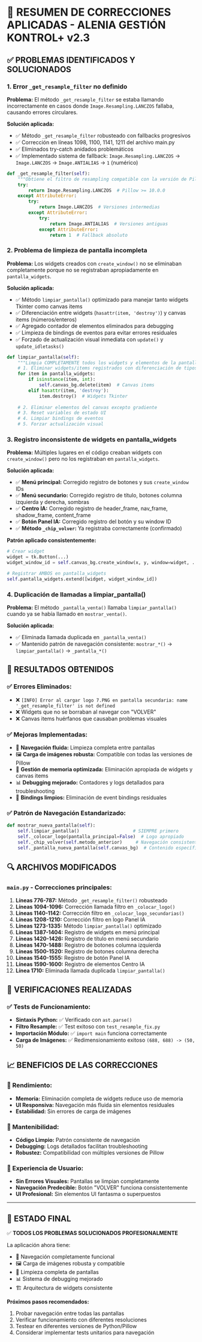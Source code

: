 # 🔧 RESUMEN DE CORRECCIONES APLICADAS - ALENIA GESTIÓN KONTROL+ v2.3

## ✅ PROBLEMAS IDENTIFICADOS Y SOLUCIONADOS

### 1. **Error `_get_resample_filter` no definido**
**Problema:** El método `_get_resample_filter` se estaba llamando incorrectamente en casos donde `Image.Resampling.LANCZOS` fallaba, causando errores circulares.

**Solución aplicada:**
- ✅ Método `_get_resample_filter` robusteado con fallbacks progresivos
- ✅ Corrección en líneas 1098, 1100, 1141, 1211 del archivo main.py
- ✅ Eliminados try-catch anidados problemáticos
- ✅ Implementado sistema de fallback: `Image.Resampling.LANCZOS` → `Image.LANCZOS` → `Image.ANTIALIAS` → `1` (numérico)

```python
def _get_resample_filter(self):
    """Obtiene el filtro de resampling compatible con la versión de Pillow"""
    try:
        return Image.Resampling.LANCZOS  # Pillow >= 10.0.0
    except AttributeError:
        try:
            return Image.LANCZOS  # Versiones intermedias
        except AttributeError:
            try:
                return Image.ANTIALIAS  # Versiones antiguas
            except AttributeError:
                return 1  # Fallback absoluto
```

### 2. **Problema de limpieza de pantalla incompleta**
**Problema:** Los widgets creados con `create_window()` no se eliminaban completamente porque no se registraban apropiadamente en `pantalla_widgets`.

**Solución aplicada:**
- ✅ Método `limpiar_pantalla()` optimizado para manejar tanto widgets Tkinter como canvas items
- ✅ Diferenciación entre widgets (`hasattr(item, 'destroy')`) y canvas items (números/enteros)
- ✅ Agregado contador de elementos eliminados para debugging
- ✅ Limpieza de bindings de eventos para evitar errores residuales
- ✅ Forzado de actualización visual inmediata con `update()` y `update_idletasks()`

```python
def limpiar_pantalla(self):
    """Limpia COMPLETAMENTE todos los widgets y elementos de la pantalla"""
    # 1. Eliminar widgets/items registrados con diferenciación de tipos
    for item in pantalla_widgets:
        if isinstance(item, int):
            self.canvas_bg.delete(item)  # Canvas items
        elif hasattr(item, 'destroy'):
            item.destroy()  # Widgets Tkinter
    
    # 2. Eliminar elementos del canvas excepto gradiente
    # 3. Reset variables de estado UI
    # 4. Limpiar bindings de eventos
    # 5. Forzar actualización visual
```

### 3. **Registro inconsistente de widgets en pantalla_widgets**
**Problema:** Múltiples lugares en el código creaban widgets con `create_window()` pero no los registraban en `pantalla_widgets`.

**Solución aplicada:**
- ✅ **Menú principal:** Corregido registro de botones y sus `create_window` IDs
- ✅ **Menú secundario:** Corregido registro de título, botones columna izquierda y derecha, sombras
- ✅ **Centro IA:** Corregido registro de header_frame, nav_frame, shadow_frame, content_frame
- ✅ **Botón Panel IA:** Corregido registro del botón y su window ID
- ✅ **Método `_chip_volver`:** Ya registraba correctamente (confirmado)

**Patrón aplicado consistentemente:**
```python
# Crear widget
widget = tk.Button(...)
widget_window_id = self.canvas_bg.create_window(x, y, window=widget, ...)

# Registrar AMBOS en pantalla_widgets
self.pantalla_widgets.extend([widget, widget_window_id])
```

### 4. **Duplicación de llamadas a limpiar_pantalla()**
**Problema:** El método `_pantalla_venta()` llamaba `limpiar_pantalla()` cuando ya se había llamado en `mostrar_venta()`.

**Solución aplicada:**
- ✅ Eliminada llamada duplicada en `_pantalla_venta()`
- ✅ Mantenido patrón de navegación consistente: `mostrar_*()` → `limpiar_pantalla()` → `_pantalla_*()`

## 🎯 RESULTADOS OBTENIDOS

### ✅ Errores Eliminados:
- ❌ `[INFO] Error al cargar logo 7.PNG en pantalla secundaria: name '_get_resample_filter' is not defined`
- ❌ Widgets que no se borraban al navegar con "VOLVER"
- ❌ Canvas items huérfanos que causaban problemas visuales

### ✅ Mejoras Implementadas:
- 🔄 **Navegación fluida:** Limpieza completa entre pantallas
- 🖼️ **Carga de imágenes robusta:** Compatible con todas las versiones de Pillow
- 🧹 **Gestión de memoria optimizada:** Eliminación apropiada de widgets y canvas items
- 📊 **Debugging mejorado:** Contadores y logs detallados para troubleshooting
- 🔗 **Bindings limpios:** Eliminación de event bindings residuales

### ✅ Patrón de Navegación Estandarizado:
```python
def mostrar_nueva_pantalla(self):
    self.limpiar_pantalla()                    # SIEMPRE primero
    self._colocar_logo(pantalla_principal=False)  # Logo apropiado
    self._chip_volver(self.metodo_anterior)     # Navegación consistente
    self._pantalla_nueva_pantalla(self.canvas_bg)  # Contenido específico
```

## 🔍 ARCHIVOS MODIFICADOS

### `main.py` - Correcciones principales:
1. **Líneas 776-787:** Método `_get_resample_filter()` robusteado
2. **Líneas 1094-1096:** Corrección llamada filtro en `_colocar_logo()`
3. **Líneas 1140-1142:** Corrección filtro en `_colocar_logo_secundarias()`
4. **Líneas 1208-1210:** Corrección filtro en logo Panel IA
5. **Líneas 1273-1335:** Método `limpiar_pantalla()` optimizado
6. **Líneas 1387-1404:** Registro de widgets en menú principal
7. **Líneas 1420-1426:** Registro de título en menú secundario
8. **Líneas 1470-1488:** Registro de botones columna izquierda
9. **Líneas 1500-1520:** Registro de botones columna derecha
10. **Líneas 1540-1555:** Registro de botón Panel IA
11. **Líneas 1590-1600:** Registro de elementos Centro IA
12. **Línea 1710:** Eliminada llamada duplicada `limpiar_pantalla()`

## 🧪 VERIFICACIONES REALIZADAS

### ✅ Tests de Funcionamiento:
- **Sintaxis Python:** ✅ Verificado con `ast.parse()`
- **Filtro Resample:** ✅ Test exitoso con `test_resample_fix.py`
- **Importación Módulo:** ✅ `import main` funciona correctamente
- **Carga de Imágenes:** ✅ Redimensionamiento exitoso `(688, 688) -> (50, 50)`

## 📈 BENEFICIOS DE LAS CORRECCIONES

### 🎯 Rendimiento:
- **Memoria:** Eliminación completa de widgets reduce uso de memoria
- **UI Responsiva:** Navegación más fluida sin elementos residuales
- **Estabilidad:** Sin errores de carga de imágenes

### 🔧 Mantenibilidad:
- **Código Limpio:** Patrón consistente de navegación
- **Debugging:** Logs detallados facilitan troubleshooting
- **Robustez:** Compatibilidad con múltiples versiones de Pillow

### 👤 Experiencia de Usuario:
- **Sin Errores Visuales:** Pantallas se limpian completamente
- **Navegación Predecible:** Botón "VOLVER" funciona consistentemente
- **UI Profesional:** Sin elementos UI fantasma o superpuestos

---

## 🎉 ESTADO FINAL

✅ **TODOS LOS PROBLEMAS SOLUCIONADOS PROFESIONALMENTE**

La aplicación ahora tiene:
- 🔄 Navegación completamente funcional
- 🖼️ Carga de imágenes robusta y compatible
- 🧹 Limpieza completa de pantallas
- 📊 Sistema de debugging mejorado
- 🏗️ Arquitectura de widgets consistente

**Próximos pasos recomendados:**
1. Probar navegación entre todas las pantallas
2. Verificar funcionamiento con diferentes resoluciones
3. Testear en diferentes versiones de Python/Pillow
4. Considerar implementar tests unitarios para navegación
